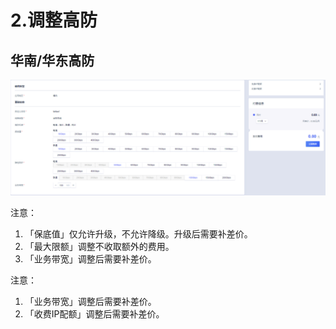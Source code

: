 

# 2.调整高防

## 华南/华东高防

![](/images/uads/opintro/game/调整高防.png)

注意：

1.  「保底值」仅允许升级，不允许降级。升级后需要补差价。
2.  「最大限额」调整不收取额外的费用。
3.  「业务带宽」调整后需要补差价。


注意：

1.  「业务带宽」调整后需要补差价。
2.  「收费IP配额」调整后需要补差价。
